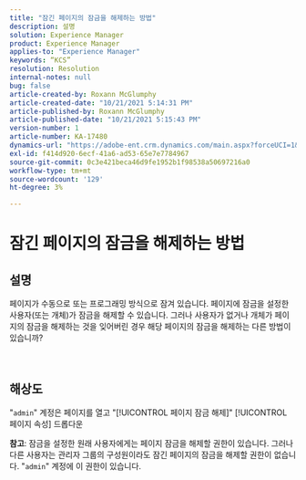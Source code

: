 ```yaml
---
title: "잠긴 페이지의 잠금을 해제하는 방법"
description: 설명
solution: Experience Manager
product: Experience Manager
applies-to: "Experience Manager"
keywords: “KCS”
resolution: Resolution
internal-notes: null
bug: false
article-created-by: Roxann McGlumphy
article-created-date: "10/21/2021 5:14:31 PM"
article-published-by: Roxann McGlumphy
article-published-date: "10/21/2021 5:15:43 PM"
version-number: 1
article-number: KA-17480
dynamics-url: "https://adobe-ent.crm.dynamics.com/main.aspx?forceUCI=1&pagetype=entityrecord&etn=knowledgearticle&id=d0c55c59-9232-ec11-b6e5-000d3a5ba97a"
exl-id: f414d920-6ecf-41a6-ad53-65e7e7784967
source-git-commit: 0c3e421beca46d9fe1952b1f98538a50697216a0
workflow-type: tm+mt
source-wordcount: '129'
ht-degree: 3%

---
```


# 잠긴 페이지의 잠금을 해제하는 방법

## 설명

페이지가 수동으로 또는 프로그래밍 방식으로 잠겨 있습니다. 페이지에 잠금을 설정한 사용자(또는 개체)가 잠금을 해제할 수 있습니다. 그러나 사용자가 없거나 개체가 페이지의 잠금을 해제하는 것을 잊어버린 경우 해당 페이지의 잠금을 해제하는 다른 방법이 있습니까?<br><br><br>

## 해상도


&quot;`admin`&quot; 계정은 페이지를 열고 &quot;[!UICONTROL 페이지 잠금 해제]&quot; [!UICONTROL 페이지 속성] 드롭다운

<b>참고</b>: 잠금을 설정한 원래 사용자에게는 페이지 잠금을 해제할 권한이 있습니다. 그러나 다른 사용자는 관리자 그룹의 구성원이라도 잠긴 페이지의 잠금을 해제할 권한이 없습니다. &quot;`admin`&quot; 계정에 이 권한이 있습니다.

